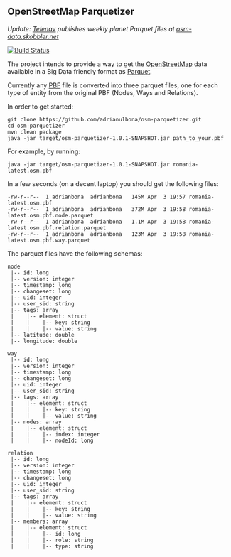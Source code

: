 ## OpenStreetMap Parquetizer

*Update: [Telenav](https://www.telenav.org) publishes weekly planet Parquet files at [osm-data.skobbler.net](http://osm-data.skobbler.net)*

[![Build Status](https://travis-ci.org/adrianulbona/hmm.svg)](https://travis-ci.org/adrianulbona/osm-parquetizer)

The project intends to provide a way to get the [OpenStreetMap](https://www.openstreetmap.org) data available in a Big Data friendly format as [Parquet](https://parquet.apache.org/).

Currently any [PBF](http://wiki.openstreetmap.org/wiki/PBF_Format) file is converted into three parquet files, one for each type of entity from the original PBF (Nodes, Ways and Relations).

In order to get started: 

```shell
git clone https://github.com/adrianulbona/osm-parquetizer.git
cd osm-parquetizer
mvn clean package
java -jar target/osm-parquetizer-1.0.1-SNAPSHOT.jar path_to_your.pbf
```

For example, by running: 

```shell
java -jar target/osm-parquetizer-1.0.1-SNAPSHOT.jar romania-latest.osm.pbf
```

In a few seconds (on a decent laptop) you should get the following files:
```shell
-rw-r--r--  1 adrianbona  adrianbona   145M Apr  3 19:57 romania-latest.osm.pbf
-rw-r--r--  1 adrianbona  adrianbona   372M Apr  3 19:58 romania-latest.osm.pbf.node.parquet
-rw-r--r--  1 adrianbona  adrianbona   1.1M Apr  3 19:58 romania-latest.osm.pbf.relation.parquet
-rw-r--r--  1 adrianbona  adrianbona   123M Apr  3 19:58 romania-latest.osm.pbf.way.parquet
```

The parquet files have the following schemas:

```probobuf
node
 |-- id: long
 |-- version: integer
 |-- timestamp: long
 |-- changeset: long
 |-- uid: integer
 |-- user_sid: string
 |-- tags: array
 |    |-- element: struct
 |    |    |-- key: string
 |    |    |-- value: string
 |-- latitude: double
 |-- longitude: double

way
 |-- id: long
 |-- version: integer
 |-- timestamp: long
 |-- changeset: long
 |-- uid: integer
 |-- user_sid: string
 |-- tags: array
 |    |-- element: struct
 |    |    |-- key: string
 |    |    |-- value: string
 |-- nodes: array
 |    |-- element: struct
 |    |    |-- index: integer
 |    |    |-- nodeId: long

relation
 |-- id: long
 |-- version: integer
 |-- timestamp: long
 |-- changeset: long
 |-- uid: integer
 |-- user_sid: string
 |-- tags: array
 |    |-- element: struct
 |    |    |-- key: string
 |    |    |-- value: string
 |-- members: array
 |    |-- element: struct
 |    |    |-- id: long
 |    |    |-- role: string
 |    |    |-- type: string
```
